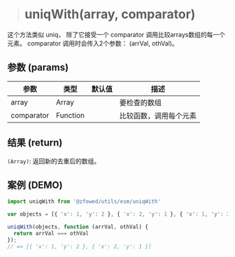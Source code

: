 > # uniqWith(array, comparator)

这个方法类似 uniq， 除了它接受一个 comparator 调用比较arrays数组的每一个元素。 comparator 调用时会传入2个参数： (arrVal, othVal)。

## 参数 (params)

| 参数 | 类型 | 默认值 | 描述 |
| - | - | - | - |
| array | Array | | 要检查的数组 |
| comparator | Function | | 比较函数，调用每个元素 |

## 结果 (return)

`(Array)`: 返回新的去重后的数组。

## 案例 (DEMO)

```javascript
import uniqWith from '@zfowed/utils/esm/uniqWith'
```

```javascript
var objects = [{ 'x': 1, 'y': 2 }, { 'x': 2, 'y': 1 }, { 'x': 1, 'y': 2 }];

uniqWith(objects, function (arrVal, othVal) {
  return arrVal === othVal
});
// => [{ 'x': 1, 'y': 2 }, { 'x': 2, 'y': 1 }]
```
